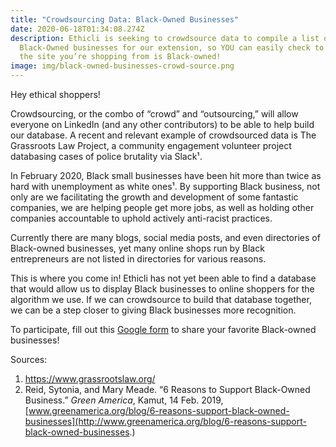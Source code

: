 ```yaml
---
title: "Crowdsourcing Data: Black-Owned Businesses"
date: 2020-06-18T01:34:08.274Z
description: Ethicli is seeking to crowdsource data to compile a list of
  Black-Owned businesses for our extension, so YOU can easily check to see if
  the site you’re shopping from is Black-owned!
image: img/black-owned-businesses-crowd-source.png
---
```

Hey ethical shoppers!

Crowdsourcing, or the combo of “crowd” and “outsourcing,” will allow everyone on LinkedIn (and any other contributors) to be able to help build our database. A recent and relevant example of crowdsourced data is The Grassroots Law Project, a community engagement volunteer project databasing cases of police brutality via Slack¹.

In February 2020, Black small businesses have been hit more than twice as hard with unemployment as white ones¹. By supporting Black business, not only are we facilitating the growth and development of some fantastic companies, we are helping people get more jobs, as well as holding other companies accountable to uphold actively anti-racist practices.

Currently there are many blogs, social media posts, and even directories of Black-owned businesses, yet many online shops run by Black entrepreneurs are not listed in directories for various reasons.

This is where you come in! Ethicli has not yet been able to find a database that would allow us to display Black businesses to online shoppers for the algorithm we use. If we can crowdsource to build that database together, we can be a step closer to giving Black businesses more recognition.

To participate, fill out this [Google form](https://forms.gle/JFbDsRVm3yQshuWb6) to share your favorite Black-owned businesses!

Sources:

1. <https://www.grassrootslaw.org/>
2. Reid, Sytonia, and Mary Meade. “6 Reasons to Support Black-Owned Business.” *Green America*, Kamut, 14 Feb. 2019, [www.greenamerica.org/blog/6-reasons-support-black-owned-businesses](http://www.greenamerica.org/blog/6-reasons-support-black-owned-businesses.)